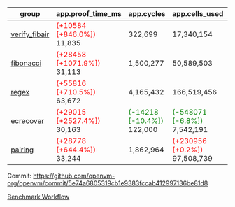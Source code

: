 | group | app.proof_time_ms | app.cycles | app.cells_used | leaf.proof_time_ms | leaf.cycles | leaf.cells_used |
| -- | -- | -- | -- | -- | -- | -- |
| [verify_fibair](https://github.com/openvm-org/openvm/blob/benchmark-results/benchmarks-pr/1734/verify_fibair-5e74a6805319cb1e9383fccab412997136be81d8.md) |<span style='color: red'>(+10584 [+846.0%])</span> 11,835 |  322,699 |  17,340,154 |- | - | - |
| [fibonacci](https://github.com/openvm-org/openvm/blob/benchmark-results/benchmarks-pr/1734/fibonacci-5e74a6805319cb1e9383fccab412997136be81d8.md) |<span style='color: red'>(+28458 [+1071.9%])</span> 31,113 |  1,500,277 |  50,589,503 |- | - | - |
| [regex](https://github.com/openvm-org/openvm/blob/benchmark-results/benchmarks-pr/1734/regex-5e74a6805319cb1e9383fccab412997136be81d8.md) |<span style='color: red'>(+55816 [+710.5%])</span> 63,672 |  4,165,432 |  166,519,456 |- | - | - |
| [ecrecover](https://github.com/openvm-org/openvm/blob/benchmark-results/benchmarks-pr/1734/ecrecover-5e74a6805319cb1e9383fccab412997136be81d8.md) |<span style='color: red'>(+29015 [+2527.4%])</span> 30,163 | <span style='color: green'>(-14218 [-10.4%])</span> 122,000 | <span style='color: green'>(-548071 [-6.8%])</span> 7,542,191 |- | - | - |
| [pairing](https://github.com/openvm-org/openvm/blob/benchmark-results/benchmarks-pr/1734/pairing-5e74a6805319cb1e9383fccab412997136be81d8.md) |<span style='color: red'>(+28778 [+644.4%])</span> 33,244 |  1,862,964 | <span style='color: red'>(+230956 [+0.2%])</span> 97,508,739 |- | - | - |


Commit: https://github.com/openvm-org/openvm/commit/5e74a6805319cb1e9383fccab412997136be81d8

[Benchmark Workflow](https://github.com/openvm-org/openvm/actions/runs/15694332655)
